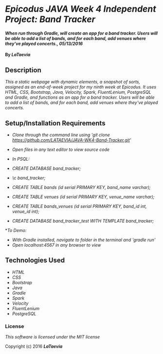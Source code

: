 # _Epicodus JAVA Week 4 Independent Project: Band Tracker_

#### _When run through Gradle, will create an app for a band tracker. Users will be able to add a list of bands, and for each band, add venues where they've played concerts., 05/13/2016_

#### By _**LaTaevia**_

## Description

_This a static webpage with dynamic elements, a snapshot of sorts, assigned as an end-of-week project for my ninth week at Epicodus. It uses HTML, CSS, Bootstrap, Java, Velocity, Spark, FluentLenium, PostgreSQL and Gradle, and functions as an app for a band tracker. Users will be able to add a list of bands, and for each band, add venues where they've played concerts._

## Setup/Installation Requirements

* _Clone through the command line using 'git clone https://github.com/LATAEVIA/JAVA-WK4-Band-Tracker.git'_
* _Open files in any text editor to view source code_

* _In PSQL:_
* _CREATE DATABASE band_tracker;_
* _\c band_tracker;_
* _CREATE TABLE bands (id serial PRIMARY KEY, band_name varchar);_
* _CREATE TABLE venues (id serial PRIMARY KEY, venue_name varchar);_
* _CREATE TABLE bands_venues (id serial PRIMARY KEY, band_id int, venue_id int);_
* _CREATE DATABASE band_tracker_test WITH TEMPLATE band_tracker;_

*_To Demo:_
* _With Gradle installed, navigate to folder in the terminal and 'gradle run'_
* _Open localhost:4567 in any browser to view_

## Technologies Used

* _HTML_
* _CSS_
* _Bootstrap_
* _Java_
* _Gradle_
* _Spark_
* _Velocity_
* _FluentLenium_
* _PostgreSQL_


### License

*This software is licensed under the MIT license*

Copyright (c) 2016 **_LaTaevia_**
